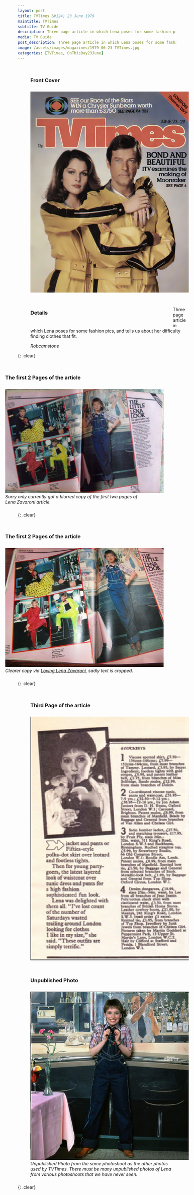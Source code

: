 ```yaml
---
layout: post
title: TVTimes &#124; 23 June 1979
maintitle: TVTimes
subtitle: TV Guide
description: Three page article in which Lena poses for some fashion pics, and tells us about her difficulty finding clothes that fit.
media: TV Guide
post_description: Three page article in which Lena poses for some fashion pics, and tells us about her difficulty finding clothes that fit.
image: /assets/images/magazines/1979-06-23-TVTimes.jpg
categories: [TVTimes, OnThisDay23June]
---
```


<figure class="fig1">
<figcaption>
<h3>Front Cover</h3>
</figcaption>
<a href="/assets/images/magazines/1979-06-23-tvtimes-front-cover.jpg"><img src="/assets/images/magazines/1979-06-23-tvtimes-front-cover.jpg" class="full-width zoom-in"></a>
</figure>

<figure class="fig2">
<figcaption>
<h3>Details</h3>
</figcaption>
<p>Three page article in which Lena poses for some fashion pics, and tells us about her difficulty finding clothes that fit.</p>
<cite>Robcamstone</cite>
</figure>

{: .clear}

<figure class="fig3">
<figcaption>
<h3>The first 2 Pages of the article</h3>
</figcaption>
<a href="/assets/images/magazines/1979-06-23-TVTimes-01-02a.jpg"><img src="/assets/images/magazines/1979-06-23-TVTimes-01-02a.jpg" class="full-width zoom-in"></a>
<figcaption>
<cite>Sorry only currently got a blurred copy of the first two pages of Lena Zavaroni article.</cite>
</figcaption>
</figure>

{: .clear}

<figure class="fig3">
<figcaption>
<h3>The first 2 Pages of the article</h3>
</figcaption>
<a href="/assets/images/magazines/1979-06-23-TVTimes-01-02b.jpg"><img src="/assets/images/magazines/1979-06-23-TVTimes-01-02b.jpg" class="full-width zoom-in"></a>
<figcaption>
<cite>Clearer copy via <a href="https://loving-lena-zavaroni.tumblr.com/post/687817223654572032/23rd-june-2022-%F0%9D%90%92%F0%9D%90%9A%F0%9D%90%AD%F0%9D%90%AE%F0%9D%90%AB%F0%9D%90%9D%F0%9D%90%9A%F0%9D%90%B2-%F0%9D%9F%90%F0%9D%9F%91%F0%9D%90%AB%F0%9D%90%9D-%F0%9D%90%89%F0%9D%90%AE%F0%9D%90%A7%F0%9D%90%9E-%F0%9D%9F%8F%F0%9D%9F%97%F0%9D%9F%95%F0%9D%9F%97-in-tv">Loving Lena Zavaroni</a>, sadly text is cropped.</cite>
</figcaption>
</figure>

{: .clear}

<figure class="fig1">
<figcaption>
<h3>Third Page of the article</h3>
</figcaption>
<a href="/assets/images/magazines/1979-06-23-TVTimes-03.png"><img src="/assets/images/magazines/1979-06-23-TVTimes-03.png" class="full-width zoom-in"></a>
</figure>

<figure class="fig2">
<figcaption>
<h3>Unpublished Photo</h3>
</figcaption>
<a href="/assets/images/magazines/1979-06-23-TVTimes-unpublished.jpg"><img src="/assets/images/magazines/1979-06-23-TVTimes-unpublished.jpg" class="full-width zoom-in"></a>
<figcaption>
<cite>Unpublished Photo from the same photoshoot as the other photos used by TVTimes. There must be many unpublished photos of Lena from various photoshoots that we have never seen.</cite>
</figcaption>
</figure>

<br />{: .clear}

<style>
.fig1 {float:left; width:48%;}

.fig2 {float:right; width:48%;}

.fig3 {float:right; width:100%;}

figcaption {float:left; width:100%;}

@media screen and (orientation:portrait) {
.fig1, .fig2 {float:left; width:100%;}
figcaption {float:left; width:90%; margin-bottom: 10px;}
}
</style>
